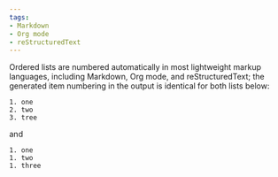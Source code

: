 ```yaml
---
tags:
- Markdown
- Org mode
- reStructuredText
---
```


Ordered lists are numbered automatically in most lightweight markup
languages, including Markdown, Org mode, and reStructuredText; the
generated item numbering in the output is identical for both lists
below:

    1. one
    2. two
    3. tree

and

    1. one
    1. two
    1. three
